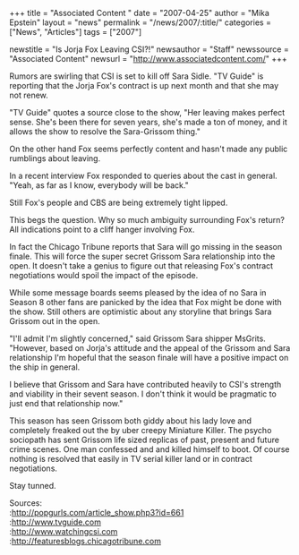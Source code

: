+++
title = "Associated Content "
date = "2007-04-25"
author = "Mika Epstein"
layout = "news"
permalink = "/news/2007/:title/"
categories = ["News", "Articles"]
tags = ["2007"]

newstitle = "Is Jorja Fox Leaving CSI?!"
newsauthor = "Staff"
newssource = "Associated Content"
newsurl = "http://www.associatedcontent.com/"
+++

Rumors are swirling that CSI is set to kill off Sara Sidle. "TV Guide" is reporting that the Jorja Fox's contract is up next month and that she may not renew. 

"TV Guide" quotes a source close to the show, "Her leaving makes perfect sense. She's been there for seven years, she's made a ton of money, and it allows the show to resolve the Sara-Grissom thing." 

On the other hand Fox seems perfectly content and hasn't made any public rumblings about leaving. 

In a recent interview Fox responded to queries about the cast in general. "Yeah, as far as I know, everybody will be back." 

Still Fox's people and CBS are being extremely tight lipped. 

This begs the question. Why so much ambiguity surrounding Fox's return? All indications point to a cliff hanger involving Fox. 

In fact the Chicago Tribune reports that Sara will go missing in the season finale. This will force the super secret Grissom Sara relationship into the open. It doesn't take a genius to figure out that releasing Fox's contract negotiations would spoil the impact of the episode. 

While some message boards seems pleased by the idea of no Sara in Season 8 other fans are panicked by the idea that Fox might be done with the show. Still others are optimistic about any storyline that brings Sara Grissom out in the open. 

"I'll admit I'm slightly concerned," said Grissom Sara shipper MsGrits. "However, based on Jorja's attitude and the appeal of the Grissom and Sara relationship I'm hopeful that the season finale will have a positive impact on the ship in general. 

I believe that Grissom and Sara have contributed heavily to CSI's strength and viability in their sevent season. I don't think it would be pragmatic to just end that relationship now." 

This season has seen Grissom both giddy about his lady love and completely freaked out the by uber creepy Miniature Killer. The psycho sociopath has sent Grissom life sized replicas of past, present and future crime scenes. One man confessed and and killed himself to boot. Of course nothing is resolved that easily in TV serial killer land or in contract negotiations. 

Stay tunned. 

Sources:  
:http://popgurls.com/article_show.php3?id=661  
:http://www.tvguide.com  
:http://www.watchingcsi.com  
:http://featuresblogs.chicagotribune.com
